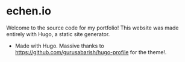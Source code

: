 # echen.io

Welcome to the source code for my portfolio! This website was made entirely with Hugo, a static site generator. 


- Made with Hugo. Massive thanks to https://github.com/gurusabarish/hugo-profile for the theme!.
